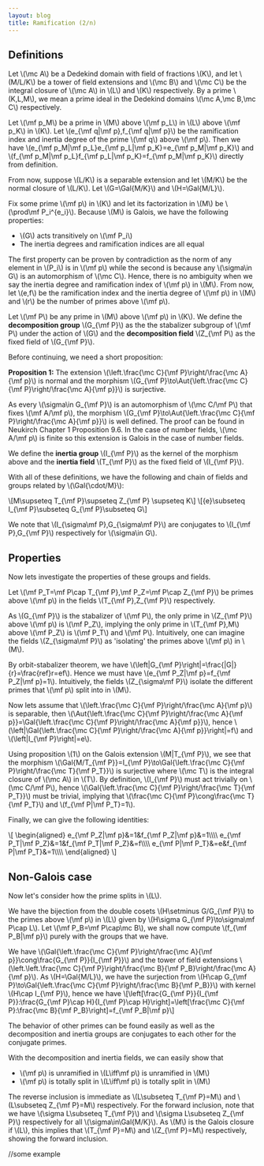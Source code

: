 ```yaml
---
layout: blog
title: Ramification (2/n)
---
```


## Definitions

Let \\(\mc A\\) be a Dedekind domain with field of fractions \\(K\\), and let \\(M/L/K\\) be a tower of field extensions and \\(\mc B\\) and \\(\mc C\\) be the integral closure of \\(\mc A\\) in \\(L\\) and \\(K\\) respectively. By a prime \\(K,L,M\\), we mean a prime ideal in the Dedekind domains \\(\mc A,\mc B,\mc C\\) respectively.

Let \\(\mf p_M\\) be a prime in \\(M\\) above \\(\mf p_L\\) in \\(L\\) above \\(\mf p_K\\) in \\(K\\). Let \\(e_{\mf q\|\mf p},f_{\mf q\|\mf p}\\) be the ramification index and inertia degree of the prime \\(\mf q\\) above \\(\mf p\\). Then we have \\(e_{\mf p_M\|\mf p_L}e_{\mf p_L\|\mf p_K}=e_{\mf p_M\|\mf p_K}\\) and \\(f_{\mf p_M\|\mf p_L}f_{\mf p_L\|\mf p_K}=f_{\mf p_M\|\mf p_K}\\) directly from definition. 

From now, suppose \\(L/K\\) is a separable extension and let \\(M/K\\) be the normal closure of \\(L/K\\). Let \\(G=\Gal{M/K}\\) and \\(H=\Gal{M/L}\\).

Fix some prime \\(\mf p\\) in \\(K\\) and let its factorization in \\(M\\) be \\(\prod\mf P_i^{e_i}\\). Because \\(M\\) is Galois, we have the following properties:

 - \\(G\\) acts transitively on \\(\mf P_i\\)
 - The inertia degrees and ramification indices are all equal

The first property can be proven by contradiction as the norm of any element in \\(P_i\\) is in \\(\mf p\\) while the second is because any \\(\sigma\in G\\) is an automorphism of \\(\mc C\\). Hence, there is no ambiguity when we say the inertia degree and ramification index of \\(\mf p\\) in \\(M\\). From now, let \\(e,f\\) be the ramification index and the inertia degree of \\(\mf p\\) in \\(M\\) and \\(r\\) be the number of primes above \\(\mf p\\). 

Let \\(\mf P\\) be any prime in \\(M\\) above \\(\mf p\\) in \\(K\\). We define the **decomposition group** \\(G_{\mf P}\\) as the the stabalizer subgroup of \\(\mf P\\) under the action of \\(G\\) and the **decomposition field** \\(Z_{\mf P\\) as the fixed field of \\(G_{\mf P}\\).

Before continuing, we need a short proposition:

**Proposition 1:** The extension \\(\left.\frac{\mc C}{\mf P}\right/\frac{\mc A}{\mf p}\\) is normal and the morphism \\(G_{\mf P}\to\Aut{\left.\frac{\mc C}{\mf P}\right/\frac{\mc A}{\mf p}}\\) is surjective.

As every \\(\sigma\in G_{\mf P}\\) is an automorphism of \\(\mc C/\mf P\\) that fixes \\(\mf A/\mf p\\), the morphism \\(G_{\mf P}\to\Aut{\left.\frac{\mc C}{\mf P}\right/\frac{\mc A}{\mf p}}\\) is well defined. The proof can be found in Neukirch Chapter 1 Proposition 9.6. In the case of number fields, \\(\mc A/\mf p\\) is finite so this extension is Galois in the case of number fields.

We define the **inertia group** \\(I_{\mf P}\\) as the kernel of the morphism above and the **inertia field** \\(T_{\mf P}\\) as the fixed field of \\(I_{\mf P}\\).

With all of these definitions, we have the following and chain of fields and groups related by \\(\Gal{\cdot/M}\\):

\\[M\supseteq T_{\mf P}\supseteq Z_{\mf P} \supseteq K\\]
\\[\{e\}\subseteq I_{\mf P}\subseteq G_{\mf P}\subseteq G\\]

We note that \\(I_{\sigma\mf P},G_{\sigma\mf P}\\) are conjugates to \\(I_{\mf P},G_{\mf P}\\) respectively for \\(\sigma\in G\\).

## Properties

Now lets investigate the properties of these groups and fields.

Let \\(\mf P_T=\mf P\cap T_{\mf P},\mf P_Z=\mf P\cap Z_{\mf P}\\) be primes above \\(\mf p\\) in the fields \\(T_{\mf P},Z_{\mf P}\\) respectively.

As \\(G_{\mf P}\\) is the stabalizer of \\(\mf P\\), the only prime in \\(Z_{\mf P}\\) above \\(\mf p\\) is \\(\mf P_Z\\), implying the only prime in \\(T_{\mf P},M\\) above \\(\mf P_Z\\) is \\(\mf P_T\\) and \\(\mf P\\). Intuitively, one can imagine the fields \\(Z_{\sigma\mf P}\\) as 'isolating' the primes above \\(\mf p\\) in \\(M\\).

By orbit-stabalizer theorem, we have \\(\left\|G_{\mf P}\right\|=\frac{\|G\|}{r}=\frac{ref}r=ef\\). Hence we must have \\(e_{\mf P_Z\|\mf p}=f_{\mf P_Z\|\mf p}=1\\). Intuitively, the fields \\(Z_{\sigma\mf P}\\) isolate the different primes that \\(\mf p\\) split into in \\(M\\).

Now lets assume that \\(\left.\frac{\mc C}{\mf P}\right/\frac{\mc A}{\mf p}\\) is separable, then \\(\Aut{\left.\frac{\mc C}{\mf P}\right/\frac{\mc A}{\mf p}}=\Gal{\left.\frac{\mc C}{\mf P}\right/\frac{\mc A}{\mf p}}\\), hence \\(\left\|\Gal{\left.\frac{\mc C}{\mf P}\right/\frac{\mc A}{\mf p}}\right\|=f\\) and \\(\left\|I_{\mf P}\right\|=e\\).

Using proposition \\(1\\) on the Galois extension \\(M\|T_{\mf P}\\), we see that the morphism \\(\Gal{M/T_{\mf P}}=I_{\mf P}\to\Gal{\left.\frac{\mc C}{\mf P}\right/\frac{\mc T}{\mf P_T}}\\) is surjective where \\(\mc T\\) is the integral closure of \\(\mc A\\) in \\(T\\). 
By definition, \\(I_{\mf P}\\) must act trivially on \\(\mc C/\mf P\\), hence \\(\Gal{\left.\frac{\mc C}{\mf P}\right/\frac{\mc T}{\mf P_T}}\\) must be trivial, implying that \\(\frac{\mc C}{\mf P}\cong\frac{\mc T}{\mf P_T}\\) and \\(f_{\mf P\|\mf P_T}=1\\).

Finally, we can give the following identities:

\\[
\begin{aligned}
    e_{\mf P_Z|\mf p}&=1&f_{\mf P_Z|\mf p}&=1\\\\\\\\
    e_{\mf P_T|\mf P_Z}&=1&f_{\mf P_T|\mf P_Z}&=f\\\\\\\\
    e_{\mf P|\mf P_T}&=e&f_{\mf P|\mf P_T}&=1\\\\\\\\
\end{aligned}
\\]

## Non-Galois case

Now let's consider how the prime splits in \\(L\\). 

We have the bijection from the double cosets \\(H\setminus G/G_{\mf P}\\) to the primes above \\(\mf p\\) in \\(L\\) given by \\(H\sigma G_{\mf P}\to\sigma\mf P\cap L\\). Let \\(\mf P_B=\mf P\cap\mc B\\), we shall now compute \\(f_{\mf P_B\|\mf p}\\) purely with the groups that we have.

We have \\(\Gal{\left.\frac{\mc C}{\mf P}\right/\frac{\mc A}{\mf p}}\cong\frac{G_{\mf P}}{I_{\mf P}}\\) and the tower of field extensions \\(\left.\left.\frac{\mc C}{\mf P}\right/\frac{\mc B}{\mf P_B}\right/\frac{\mc A}{\mf p}\\). As \\(H=\Gal{M/L}\\), we have the surjection from \\(H\cap G_{\mf P}\to\Gal{\left.\frac{\mc C}{\mf P}\right/\frac{\mc B}{\mf P_B}}\\) with kernel \\(H\cap I_{\mf P}\\), hence we have
\\[\left[\frac{G_{\mf P}}{I_{\mf P}}:\frac{G_{\mf P}\cap H}{I_{\mf P}\cap H}\right]=\left[\frac{\mc C}{\mf P}:\frac{\mc B}{\mf P_B}\right]=f_{\mf P_B\|\mf p}\\]

The behavior of other primes can be found easily as well as the decomposition and inertia groups are conjugates to each other for the conjugate primes.

With the decomposition and inertia fields, we can easily show that
 - \\(\mf p\\) is unramified in \\(L\iff\mf p\\) is unramified in \\(M\\)
 - \\(\mf p\\) is totally split in \\(L\iff\mf p\\) is totally split in \\(M\\)

The reverse inclusion is immediate as \\(L\subseteq T_{\mf P}=M\\) and \\(L\subseteq Z_{\mf P}=M\\) respectively. For the forward inclusion, note that we have \\(\sigma L\subseteq T_{\mf P}\\) and \\(\sigma L\subseteq Z_{\mf P}\\) respectively for all \\(\sigma\in\Gal{M/K}\\). As \\(M\\) is the Galois closure if \\(L\\), this implies that \\(T_{\mf P}=M\\) and \\(Z_{\mf P}=M\\) respectively, showing the forward inclusion.

//some example
